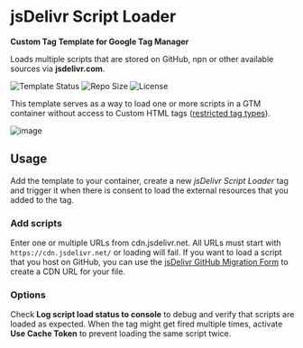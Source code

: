 # jsDelivr Script Loader

**Custom Tag Template for Google Tag Manager**

Loads multiple scripts that are stored on GitHub, npn or other available sources via **jsdelivr.com**.   

![Template Status](https://img.shields.io/badge/Community%20Template%20Gallery%20Status-testing-blue) ![Repo Size](https://img.shields.io/github/repo-size/mbaersch/jsdelivr-loader-tag) ![License](https://img.shields.io/github/license/mbaersch/heyflow-loader-tag)

This template serves as a way to load one or more scripts in a GTM container without access to Custom HTML tags ([restricted tag types](https://developers.google.com/tag-platform/tag-manager/restrict)).  

![image](https://github.com/user-attachments/assets/2a2131c8-3b9e-431a-a07d-c1ea4576ad66)

## Usage 
Add the template to your container, create a new *jsDelivr Script Loader* tag and trigger it when there is consent to load the external resources that you added to the tag. 

### Add scripts
Enter one or multiple URLs from cdn.jsdelivr.net. All URLs must start with `https://cdn.jsdelivr.net/` or loading will fail. If you want to load a script that you host on GitHub, you can use the [jsDelivr GitHub Migration Form](https://www.jsdelivr.com/github) to create a CDN URL for your file.

### Options
Check **Log script load status to console** to debug and verify that scripts are loaded as expected. 
When the tag might get fired multiple times, activate **Use Cache Token** to prevent loading the same script twice.
